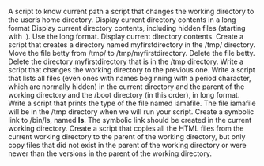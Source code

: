  A script to know current path
 a script that changes the working directory to the user’s home directory.
 Display current directory contents in a long format
 Display current directory contents, including hidden files (starting with .). Use the long format.
 Display current directory contents.
 Create a script that creates a directory named myfirstdirectory in the /tmp/ directory.
 Move the file betty from /tmp/ to /tmp/myfirstdirectory.
 Delete the file betty.
 Delete the directory myfirstdirectory that is in the /tmp directory.
 Write a script that changes the working directory to the previous one.
 Write a script that lists all files (even ones with names beginning with a period character, which are normally hidden) in the current directory and the parent of the working directory and the /boot directory (in this order), in long format.
Write a script that prints the type of the file named iamafile. The file iamafile will be in the /tmp directory when we will run your script.
Create a symbolic link to /bin/ls, named __ls__. The symbolic link should be created in the current working directory.
Create a script that copies all the HTML files from the current working directory to the parent of the working directory, but only copy files that did not exist in the parent of the working directory or were newer than the versions in the parent of the working directory. 
